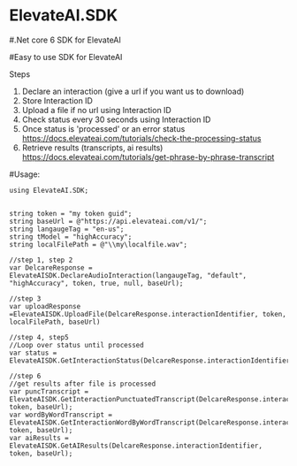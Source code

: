 # ElevateAI.SDK
#.Net core 6 SDK for ElevateAI

#Easy to use SDK for ElevateAI 

Steps 
1. Declare an interaction (give a url if you want us to download)  
2. Store Interaction ID
3. Upload a file if no url using Interaction ID
4. Check status every 30 seconds using Interaction ID
5. Once status is 'processed' or an error status https://docs.elevateai.com/tutorials/check-the-processing-status
6. Retrieve results (transcripts, ai results) https://docs.elevateai.com/tutorials/get-phrase-by-phrase-transcript 

#Usage:

```
using ElevateAI.SDK;


string token = "my token guid";
string baseUrl = @"https://api.elevateai.com/v1/";
string langaugeTag = "en-us";
string tModel = "highAccuracy";
string localFilePath = @"\\my\localfile.wav";

//step 1, step 2
var DelcareResponse = ElevateAISDK.DeclareAudioInteraction(langaugeTag, "default", "highAccuracy", token, true, null, baseUrl);

//step 3
var uploadResponse =ElevateAISDK.UploadFile(DelcareResponse.interactionIdentifier, token, localFilePath, baseUrl)

//step 4, step5
//Loop over status until processed
var status = ElevateAISDK.GetInteractionStatus(DelcareResponse.interactionIdentifier,token,baseUrl);

//step 6
//get results after file is processed 
var puncTranscript = ElevateAISDK.GetInteractionPunctuatedTranscript(DelcareResponse.interactionIdentifier, token, baseUrl);
var wordByWordTranscript = ElevateAISDK.GetInteractionWordByWordTranscript(DelcareResponse.interactionIdentifier, token, baseUrl);
var aiResults = ElevateAISDK.GetAIResults(DelcareResponse.interactionIdentifier, token, baseUrl);

```
